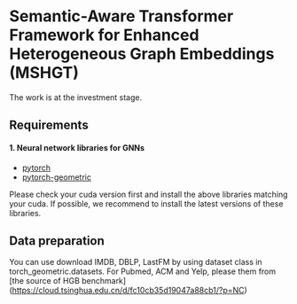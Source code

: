 # Semantic-Aware Transformer Framework for Enhanced Heterogeneous Graph Embeddings (MSHGT)
The work is at the investment stage.
## Requirements

#### 1. Neural network libraries for GNNs

* [pytorch](https://pytorch.org/get-started/locally/)
* [pytorch-geometric](https://pytorch-geometric.readthedocs.io/en/latest/notes/installation.html)


Please check your cuda version first and install the above libraries matching your cuda. If possible, we recommend to install the latest versions of these libraries.

## Data preparation

You can use download IMDB, DBLP, LastFM by using dataset class in torch_geometric.datasets. For Pubmed, ACM and Yelp, please them from [the source of HGB benchmark] (https://cloud.tsinghua.edu.cn/d/fc10cb35d19047a88cb1/?p=NC)
